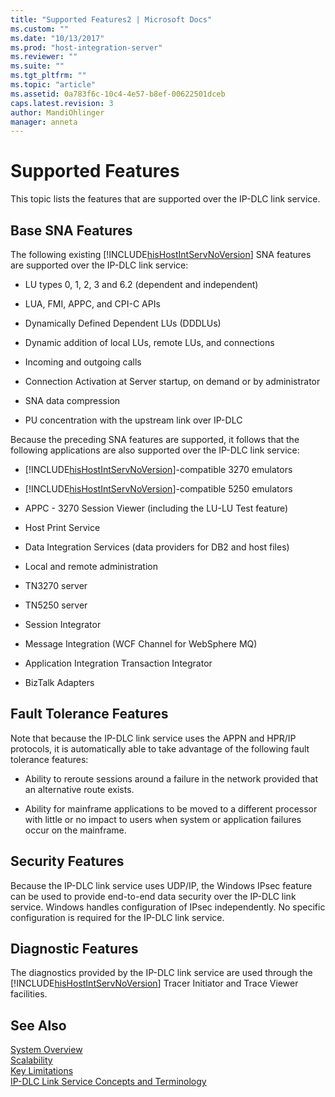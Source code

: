 ```yaml
---
title: "Supported Features2 | Microsoft Docs"
ms.custom: ""
ms.date: "10/13/2017"
ms.prod: "host-integration-server"
ms.reviewer: ""
ms.suite: ""
ms.tgt_pltfrm: ""
ms.topic: "article"
ms.assetid: 0a783f6c-10c4-4e57-b8ef-00622501dceb
caps.latest.revision: 3
author: MandiOhlinger
manager: anneta
---
```

# Supported Features
This topic lists the features that are supported over the IP-DLC link service.  
  
## Base SNA Features  
 The following existing [!INCLUDE[hisHostIntServNoVersion](../core/includes/hishostintservnoversion-md.md)] SNA features are supported over the IP-DLC link service:  
  
-   LU types 0, 1, 2, 3 and 6.2 (dependent and independent)  
  
-   LUA, FMI, APPC, and CPI-C APIs  
  
-   Dynamically Defined Dependent LUs (DDDLUs)  
  
-   Dynamic addition of local LUs, remote LUs, and connections  
  
-   Incoming and outgoing calls  
  
-   Connection Activation at Server startup, on demand or by administrator  
  
-   SNA data compression  
  
-   PU concentration with the upstream link over IP-DLC  
  
 Because the preceding SNA features are supported, it follows that the following applications are also supported over the IP-DLC link service:  
  
-   [!INCLUDE[hisHostIntServNoVersion](../core/includes/hishostintservnoversion-md.md)]-compatible 3270 emulators  
  
-   [!INCLUDE[hisHostIntServNoVersion](../core/includes/hishostintservnoversion-md.md)]-compatible 5250 emulators  
  
-   APPC - 3270 Session Viewer (including the LU-LU Test feature)  
  
-   Host Print Service  
  
-   Data Integration Services (data providers for DB2 and host files)  
  
-   Local and remote administration  
  
-   TN3270 server  
  
-   TN5250 server  
  
-   Session Integrator  
  
-   Message Integration (WCF Channel for WebSphere MQ)  
  
-   Application Integration Transaction Integrator  
  
-   BizTalk Adapters  
  
## Fault Tolerance Features  
 Note that because the IP-DLC link service uses the APPN and HPR/IP protocols, it is automatically able to take advantage of the following fault tolerance features:  
  
-   Ability to reroute sessions around a failure in the network provided that an alternative route exists.  
  
-   Ability for mainframe applications to be moved to a different processor with little or no impact to users when system or application failures occur on the mainframe.  
  
## Security Features  
 Because the IP-DLC link service uses UDP/IP, the Windows IPsec feature can be used to provide end-to-end data security over the IP-DLC link service. Windows handles configuration of IPsec independently. No specific configuration is required for the IP-DLC link service.  
  
## Diagnostic Features  
 The diagnostics provided by the IP-DLC link service are used through the [!INCLUDE[hisHostIntServNoVersion](../core/includes/hishostintservnoversion-md.md)] Tracer Initiator and Trace Viewer facilities.  
  
## See Also  
 [System Overview](../core/system-overview.md)   
 [Scalability](../core/scalability.md)   
 [Key Limitations](../core/key-limitations.md)   
 [IP-DLC Link Service Concepts and Terminology](../core/ip-dlc-link-service-concepts-and-terminology.md)